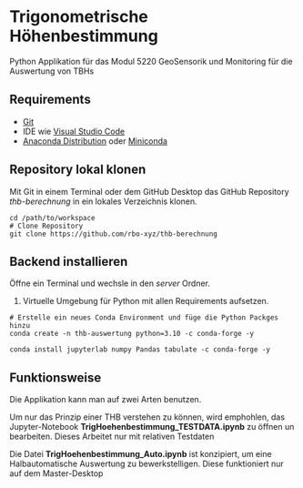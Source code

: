 # Trigonometrische Höhenbestimmung

Python Applikation für das Modul 5220 GeoSensorik und Monitoring für die Auswertung von TBHs

## Requirements

- [Git](https://git-scm.com/)
- IDE wie [Visual Studio Code](https://code.visualstudio.com/)
- [Anaconda Distribution](https://www.anaconda.com/products/distribution) oder [Miniconda](https://docs.conda.io/en/latest/miniconda.html)

## Repository lokal klonen

Mit Git in einem Terminal oder dem GitHub Desktop das GitHub Repository _thb-berechnung_ in ein lokales Verzeichnis klonen.

```shell
cd /path/to/workspace
# Clone Repository
git clone https://github.com/rbo-xyz/thb-berechnung
```

## Backend installieren

Öffne ein Terminal und wechsle in den _server_ Ordner.

1. Virtuelle Umgebung für Python mit allen Requirements aufsetzen.

```shell
# Erstelle ein neues Conda Environment und füge die Python Packges hinzu
conda create -n thb-auswertung python=3.10 -c conda-forge -y

conda install jupyterlab numpy Pandas tabulate -c conda-forge -y
```

## Funktionsweise

Die Applikation kann man auf zwei Arten benutzen.

Um nur das Prinzip einer THB verstehen zu können, wird emphohlen, das Jupyter-Notebook **TrigHoehenbestimmung_TESTDATA.ipynb** zu öffnen un bearbeiten. Dieses Arbeitet nur mit relativen Testdaten

Die Datei **TrigHoehenbestimmung_Auto.ipynb** ist konzipiert, um eine Halbautomatische Auswertung zu bewerkstelligen. Diese funktioniert nur auf dem Master-Desktop
